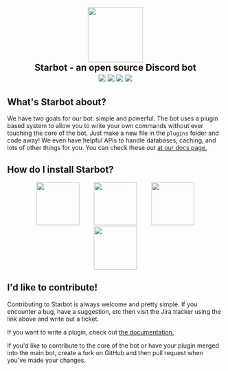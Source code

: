 <h2 align="center"><a href="http://dm29.deviantart.com/art/I-ve-Got-a-New-Wand-620381797"><img src="http://pre12.deviantart.net/b15e/th/pre/f/2016/192/c/3/i_ve_got_a_new_wand__by_dm29-da9cxnp.png" width="128px"></a><br> Starbot - an open source Discord bot<br>
<a href="https://travis-ci.org/StarbotDiscord/Starbot"><img src="https://img.shields.io/travis/StarbotDiscord/Starbot.svg?style=flat-square"/></a>
<a href="http://starbot.readthedocs.io/en/latest/"><img src="https://readthedocs.org/projects/starbot/badge/?version=latest&style=flat-square"/></a>
<a href="https://sydstudios.atlassian.net/projects/SB/issues/"><img src="https://img.shields.io/badge/jira-starbot-brightgreen.svg?style=flat-square"/></a>
<a href="https://discord.gg/JEYSJxn"><img src="https://img.shields.io/discord/302626068848705536.svg?style=flat-square" /></a></h2>

## What's Starbot about?
We have two goals for our bot: simple and powerful. The bot uses a plugin based system to allow you to write your own commands without ever touching the core of the bot. Just make a new file in the `plugins` folder and code away! We even have helpful APIs to handle databases, caching, and lots of other things for you. You can check these out [at our docs page.](http://starbot.readthedocs.io/en/latest/)

## How do I install Starbot?

<p align="center">
<a href="https://github.com/StarbotDiscord/Starbot/wiki/Installing-on-Debian-Ubuntu"><img src="https://cdn.worldvectorlogo.com/logos/ubuntu-4.svg" height="100" hspace="15"/></a>
<a href="https://github.com/StarbotDiscord/Starbot/wiki/Installing-on-Debian-Ubuntu"><img src="https://cdn.worldvectorlogo.com/logos/debian.svg" height="100" hspace="15"/></a>
<a href="https://github.com/StarbotDiscord/Starbot/wiki/Installing-on-macOS"><img src="https://cdn.worldvectorlogo.com/logos/apple.svg" height="100" hspace="15"/></a>
<a href="https://github.com/StarbotDiscord/Starbot/wiki/Installing-on-Alpine-Linux"><img src="http://linuxpeer.org/assets/img/distro_logo/alpine.png" height="100" hspace="15"/></a>
</p>

## I'd like to contribute!
Contributing to Starbot is always welcome and pretty simple.
If you encounter a bug, have a suggestion, etc then visit the Jira tracker using the link above and write out a ticket.

If you want to write a plugin, check out [the documentation.](http://starbot.readthedocs.io/en/latest/)

If you'd like to contribute to the core of the bot or have your plugin merged into the main bot, create a fork on GitHub and then pull request when you've made your changes.
